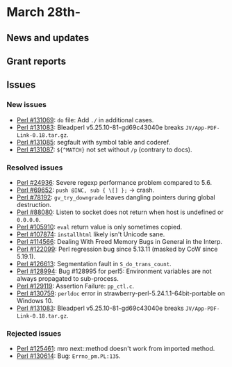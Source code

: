 # March 28th-

## News and updates

## Grant reports

## Issues

### New issues

* [Perl #131069](http://rt.perl.org/Ticket/Display.html?id=131069):
  `do` file: Add `./` in additional cases.
* [Perl #131083](http://rt.perl.org/Ticket/Display.html?id=131083):
  Bleadperl v5.25.10-81-gd69c43040e breaks
  `JV/App-PDF-Link-0.18.tar.gz`.
* [Perl #131085](http://rt.perl.org/Ticket/Display.html?id=131085):
  segfault with symbol table and coderef.
* [Perl #131087](http://rt.perl.org/Ticket/Display.html?id=131087):
  `${^MATCH}` not set without `/p` (contrary to docs).

### Resolved issues

* [Perl #24936](http://rt.perl.org/Ticket/Display.html?id=24936):
  Severe regexp performance problem compared to 5.6.
* [Perl #69652](http://rt.perl.org/Ticket/Display.html?id=69652):
  `push @INC, sub { \[] };` -> crash.
* [Perl #78192](http://rt.perl.org/Ticket/Display.html?id=78192):
  `gv_try_downgrade` leaves dangling pointers during global
  destruction.
* [Perl #88080](http://rt.perl.org/Ticket/Display.html?id=88080):
  Listen to socket does not return when host is undefined or
  `0.0.0.0`.
* [Perl #105910](http://rt.perl.org/Ticket/Display.html?id=105910):
  `eval` return value is only sometimes copied.
* [Perl #107874](http://rt.perl.org/Ticket/Display.html?id=107874):
  `installhtml` likely isn't Unicode sane.
* [Perl #114566](http://rt.perl.org/Ticket/Display.html?id=114566):
  Dealing With Freed Memory Bugs in General in the Interp.
* [Perl #122099](http://rt.perl.org/Ticket/Display.html?id=122099):
  Perl regression bug since 5.13.11 (masked by CoW since 5.19.1).
* [Perl #126613](http://rt.perl.org/Ticket/Display.html?id=126613):
  Segmentation fault in `S_do_trans_count`.
* [Perl #128994](http://rt.perl.org/Ticket/Display.html?id=128994): Bug
  \#128995 for perl5: Environment variables are not always propagated
  to sub-process.
* [Perl #129119](http://rt.perl.org/Ticket/Display.html?id=129119):
  Assertion Failure: `pp_ctl.c`.
* [Perl #130759](http://rt.perl.org/Ticket/Display.html?id=130759):
  `perldoc` error in strawberry-perl-5.24.1.1-64bit-portable on
  Windows 10.
* [Perl #131083](http://rt.perl.org/Ticket/Display.html?id=131083):
  Bleadperl v5.25.10-81-gd69c43040e breaks
  `JV/App-PDF-Link-0.18.tar.gz`.

### Rejected issues

* [Perl #125461](http://rt.perl.org/Ticket/Display.html?id=125461): mro
  next::method doesn't work from imported method.
* [Perl #130614](http://rt.perl.org/Ticket/Display.html?id=130614):
  Bug: `Errno_pm.PL:135`.
